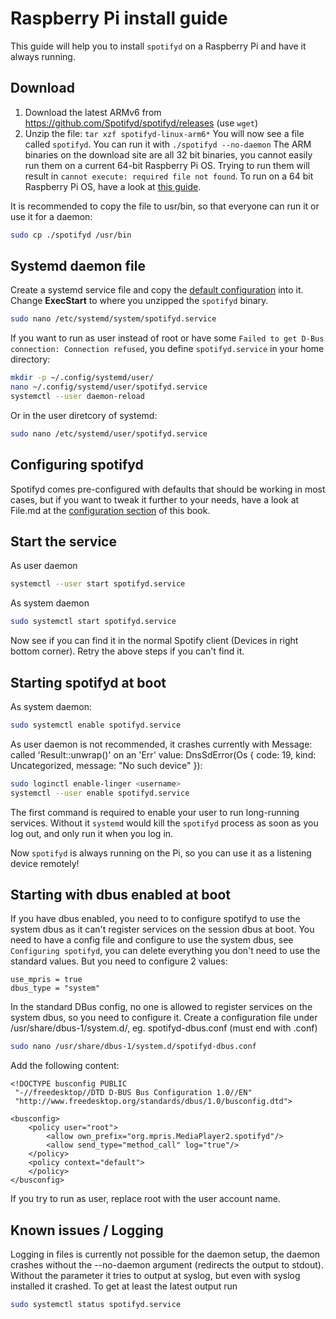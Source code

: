 # Raspberry Pi install guide

This guide will help you to install `spotifyd` on a Raspberry Pi and have it always running.

## Download

1. Download the latest ARMv6 from <https://github.com/Spotifyd/spotifyd/releases> (use `wget`)
2. Unzip the file: `tar xzf spotifyd-linux-arm6*`
You will now see a file called `spotifyd`. You can run it with `./spotifyd --no-daemon`
The ARM binaries on the download site are all 32 bit binaries, you cannot easily run them on a current 64-bit Raspberry Pi OS.
Trying to run them will result in `cannot execute: required file not found`.
To run on a 64 bit Raspberry Pi OS, have a look at [this guide](Raspberry-Pi-64.md).

It is recommended to copy the file to usr/bin, so that everyone can run it or use it for a daemon:

```bash
sudo cp ./spotifyd /usr/bin
```

## Systemd daemon file

Create a systemd service file and copy the [default configuration](https://github.com/Spotifyd/spotifyd/blob/master/contrib/spotifyd.service) into it. Change **ExecStart** to where you unzipped the `spotifyd` binary.

```bash
sudo nano /etc/systemd/system/spotifyd.service
```

If you want to run as user instead of root or have some `Failed to get D-Bus connection: Connection refused`, you define `spotifyd.service` in your home directory:

```bash
mkdir -p ~/.config/systemd/user/
nano ~/.config/systemd/user/spotifyd.service
systemctl --user daemon-reload
```

Or in the user diretcory of systemd:

```bash
sudo nano /etc/systemd/user/spotifyd.service
```

## Configuring spotifyd

Spotifyd comes pre-configured with defaults that should be working in most cases, but if you want to tweak it further to your needs, have a look at File.md at the [configuration section](../config/) of this book.

## Start the service

As user daemon

```bash
systemctl --user start spotifyd.service
```

As system daemon

```bash
sudo systemctl start spotifyd.service
```

Now see if you can find it in the normal Spotify client (Devices in right bottom corner). Retry the above steps if you can't find it.

## Starting spotifyd at boot

As system daemon:

```bash
sudo systemctl enable spotifyd.service
```

As user daemon is not recommended, it crashes currently with Message: called 'Result::unwrap()' on an 'Err' value: DnsSdError(Os { code: 19, kind: Uncategorized, message: "No such device" }):

```bash
sudo loginctl enable-linger <username>
systemctl --user enable spotifyd.service
```

The first command is required to enable your user to run long-running services. Without it `systemd` would kill the `spotifyd` process as soon as you log out, and only run it when you log in.

Now `spotifyd` is always running on the Pi, so you can use it as a listening device remotely!

## Starting with dbus enabled at boot

If you have dbus enabled, you need to to configure spotifyd to use the system dbus as it can't register services on the session dbus at boot.
You need to have a config file and configure to use the system dbus, see `Configuring spotifyd`, you can delete everything you don't need to use the standard values. But you need to configure 2 values:

```config
use_mpris = true
dbus_type = "system"
```

In the standard DBus config, no one is allowed to register services on the system dbus, so you need to configure it. Create a configuration file under /usr/share/dbus-1/system.d/, eg. spotifyd-dbus.conf (must end with .conf)

```bash
sudo nano /usr/share/dbus-1/system.d/spotifyd-dbus.conf
```

Add the following content:

```content
<!DOCTYPE busconfig PUBLIC
 "-//freedesktop//DTD D-BUS Bus Configuration 1.0//EN"
 "http://www.freedesktop.org/standards/dbus/1.0/busconfig.dtd">

<busconfig>
    <policy user="root">
        <allow own_prefix="org.mpris.MediaPlayer2.spotifyd"/>
        <allow send_type="method_call" log="true"/>
    </policy>
    <policy context="default">
    </policy>
</busconfig>
```

If you try to run as user, replace root with the user account name.

## Known issues / Logging
Logging in files is currently not possible for the daemon setup, the daemon crashes without the --no-daemon argument (redirects the output to stdout).
Without the parameter it tries to output at syslog, but even with syslog installed it crashed.
To get at least the latest output run

```bash
sudo systemctl status spotifyd.service
```